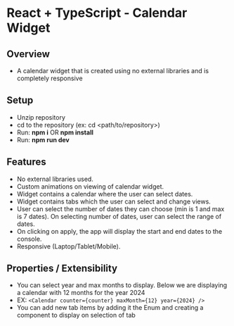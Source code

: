 # React + TypeScript - Calendar Widget

## Overview
- A calendar widget that is created using no external libraries and is completely responsive 

## Setup
- Unzip repository
- cd to the repository (ex: cd <path/to/repository>)
- Run: **npm i** OR **npm install**
- Run: **npm run dev**

## Features
- No external libraries used.
- Custom animations on viewing of calendar widget.
- Widget contains a calendar where the user can select dates.
- Widget contains tabs which the user can select and change views.
- User can select the number of dates they can choose (min is 1 and max is 7 dates). On selecting number of dates, user can select the range of dates.
- On clicking on apply, the app will display the start and end dates to the console.
- Responsive (Laptop/Tablet/Mobile).

## Properties / Extensibility
- You can select year and max months to display. Below we are displaying a calendar with 12 months for the year 2024
- EX: ```<Calendar counter={counter} maxMonth={12} year={2024} />```
- You can add new tab items by adding it the Enum and creating a component to display on selection of tab

